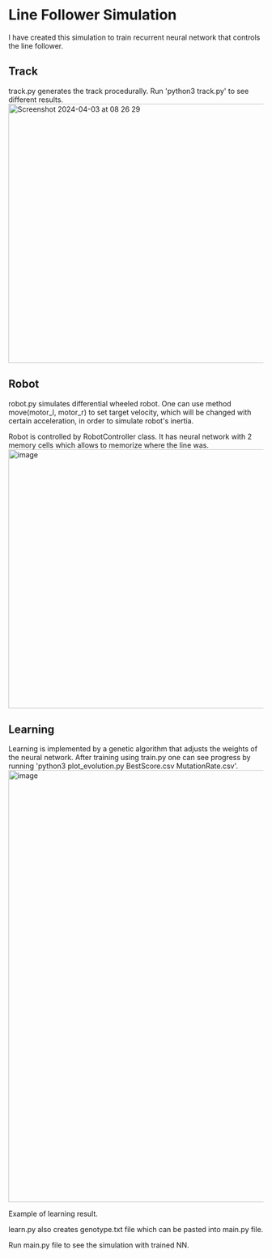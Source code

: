 <h1>Line Follower Simulation</h1>

I have created this simulation to train recurrent neural network that controls the line follower.

<h2>Track</h2>
track.py generates the track procedurally. Run 'python3 track.py' to see different results.
<img width="512" alt="Screenshot 2024-04-03 at 08 26 29" src="https://github.com/Kminek42/Line_Follower_Simulation/assets/51884463/93e219be-d0eb-406a-ac07-843c5c2c9349">

<h2>Robot</h2>
robot.py simulates differential wheeled robot. One can use method move(motor_l, motor_r) to set target velocity, which will be changed with certain acceleration, in order to simulate robot's inertia.

Robot is controlled by RobotController class. It has neural network with 2 memory cells which allows to memorize where the line was.
<img width="512" alt="image" src="https://github.com/Kminek42/Line_Follower_Simulation/assets/51884463/3d6bfc1f-6124-4bef-a8f9-f33819c7a48e">

<h2>Learning</h2>
Learning is implemented by a genetic algorithm that adjusts the weights of the neural network. After training using train.py one can see progress by running 'python3 plot_evolution.py BestScore.csv MutationRate.csv'. 

<img width="854" alt="image" src="https://github.com/Kminek42/Line_Follower_Simulation/assets/51884463/fbfd79ea-df19-4ab1-b328-bfa68316b78c">

Example of learning result.

learn.py also creates genotype.txt file which can be pasted into main.py file.


Run main.py file to see the simulation with trained NN.
